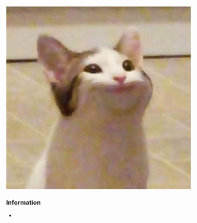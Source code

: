 [![Header](https://github.com/XVladXProgramming/XVladXProgramming/blob/main/pop-cat-epik.gif)](https://youtube.com/c/)

### Information
<!-- INFO:START -->
- 
<!-- INFO:END -->
